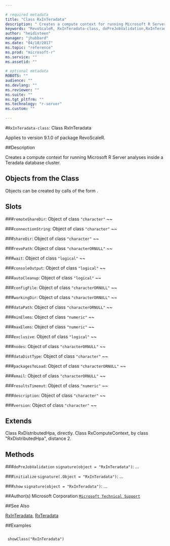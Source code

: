 ```yaml
--- 
 
# required metadata 
title: "Class RxInTeradata" 
description: " Creates a compute context for running Microsoft R Server analyses inside a Teradata database cluster. " 
keywords: "RevoScaleR, RxInTeradata-class, doPreJobValidation,RxInTeradata-method, initialize,RxInTeradata-method, show,RxInTeradata-method, classes" 
author: "heidisteen" 
manager: "jhubbard" 
ms.date: "04/18/2017" 
ms.topic: "reference" 
ms.prod: "microsoft-r" 
ms.service: "" 
ms.assetid: "" 
 
# optional metadata 
ROBOTS: "" 
audience: "" 
ms.devlang: "" 
ms.reviewer: "" 
ms.suite: "" 
ms.tgt_pltfrm: "" 
ms.technology: "r-server" 
ms.custom: "" 
 
--- 
```

 
 
 
 
 
 
 #`RxInTeradata-class`: Class RxInTeradata

 Applies to version 9.1.0 of package RevoScaleR.
 
 ##Description
 
Creates a compute context for running Microsoft R Server analyses inside a Teradata database cluster.
 
 
 ## Objects from the Class 

 
Objects can be created by calls of the form .

 
 ## Slots 

 


###`remoteShareDir`:
Object of class `"character"` ~~ 


###`connectionString`:
Object of class `"character"` ~~ 


###`shareDir`:
Object of class `"character"` ~~ 


###`revoPath`:
Object of class `"characterORNULL"` ~~ 


###`wait`:
Object of class `"logical"` ~~ 


###`consoleOutput`:
Object of class `"logical"` ~~ 


###`autoCleanup`:
Object of class `"logical"` ~~ 


###`configFile`:
Object of class `"characterORNULL"` ~~ 


###`workingDir`:
Object of class `"characterORNULL"` ~~ 


###`dataPath`:
Object of class `"characterORNULL"` ~~ 


###`minElems`:
Object of class `"numeric"` ~~ 


###`maxElems`:
Object of class `"numeric"` ~~ 


###`exclusive`:
Object of class `"logical"` ~~ 


###`nodes`:
Object of class `"characterORNULL"` ~~ 


###`dataDistType`:
Object of class `"character"` ~~ 


###`packagesToLoad`:
Object of class `"characterORNULL"` ~~ 


###`email`:
Object of class `"characterORNULL"` ~~ 


###`resultsTimeout`:
Object of class `"numeric"` ~~ 


###`description`:
Object of class `"character"` ~~ 


###`version`:
Object of class `"character"` ~~ 



 
 ## Extends 

 
Class RxDistributedHpa, directly.
Class RxComputeContext, by class "RxDistributedHpa", distance 2.
 
 ## Methods 

 


###`doPreJobValidation`
`signature(object = "RxInTeradata")`: ... 


###`initialize`
`signature(.Object = "RxInTeradata")`: ... 


###`show`
`signature(object = "RxInTeradata")`: ... 



 
 
 ##Author(s)
 Microsoft Corporation [`Microsoft Technical Support`](https://go.microsoft.com/fwlink/?LinkID=698556&clcid=0x409)
 
 
 ##See Also
 
[RxInTeradata](RxInTeradata.md),
[RxTeradata](RxTeradata.md)
   
 ##Examples

 ```
   
  showClass("RxInTeradata")
 
```
 
 
